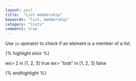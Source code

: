```yaml
---
layout: post
title:  "List membership"
keywords: "list, membership"
category: "lists"
comments: true
---
```


Use `in` operator to check if an element is a member of a list.

{% highlight elixir %}

iex> 2 in [1, 2, 3]
true
iex> "bob" in [1, 2, 3]
false

{% endhighlight %}

